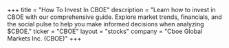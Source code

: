 +++
title = "How To Invest In CBOE"
description = "Learn how to invest in CBOE with our comprehensive guide. Explore market trends, financials, and the social pulse to help you make informed decisions when analyzing $CBOE."
ticker = "CBOE"
layout = "stocks"
company = "Cboe Global Markets Inc. (CBOE)"
+++


